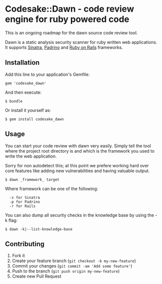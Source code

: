 # Codesake::Dawn - code review engine for ruby powered code

This is an ongoing roadmap for the dawn source code review tool.

Dawn is a static analysis security scanner for ruby written web applications.
It supports [Sinatra](http://www.sinatrarb.com),
[Padrino](http://www.padrinorb.com) and [Ruby on Rails](http://rubyonrails.org)
frameworks. 

## Installation

Add this line to your application's Gemfile:

    gem 'codesake_dawn'

And then execute:

    $ bundle

Or install it yourself as:

    $ gem install codesake_dawn

## Usage

You can start your code review with dawn very easily. Simply tell the tool
where the project root directory is and which is the framework you used to
write the web application. 

Sorry for non autodetect this; at this point we prefere working hard over core
features like adding new vulnerabilities and having valuable output.

``` 
$ dawn _framework_ target
```

Where framework can be one of the following:

``` 
  -s for Sinatra
  -p for Padrino
  -r for Rails
``` 

You can also dump all security checks in the knowledge base by using the -k
flag:

```
$ dawn -k|--list-knowledge-base 
```


## Contributing

1. Fork it
2. Create your feature branch (`git checkout -b my-new-feature`)
3. Commit your changes (`git commit -am 'Add some feature'`)
4. Push to the branch (`git push origin my-new-feature`)
5. Create new Pull Request
